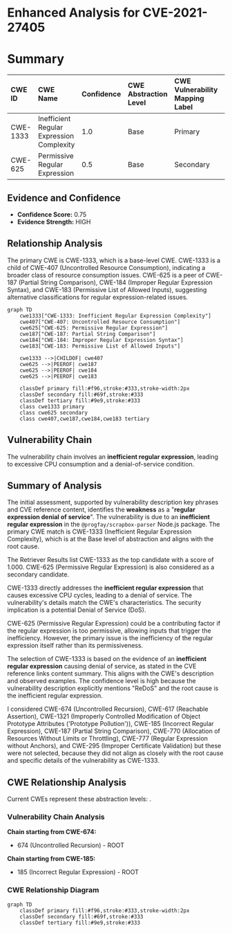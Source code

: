 # Enhanced Analysis for CVE-2021-27405

# Summary
| CWE ID    | CWE Name                                                     | Confidence | CWE Abstraction Level | CWE Vulnerability Mapping Label | CWE-Vulnerability Mapping Notes |
| :-------- | :----------------------------------------------------------- | :--------- | :-------------------- | :------------------------------ | :------------------------------ |
| CWE-1333  | Inefficient Regular Expression Complexity                    | 1.0        | Base                  | Primary                         | Allowed                       |
| CWE-625   | Permissive Regular Expression                                  | 0.5        | Base                  | Secondary                       | Allowed                       |

## Evidence and Confidence

*   **Confidence Score:** 0.75
*   **Evidence Strength:** HIGH

## Relationship Analysis
The primary CWE is CWE-1333, which is a base-level CWE. CWE-1333 is a child of CWE-407 (Uncontrolled Resource Consumption), indicating a broader class of resource consumption issues. CWE-625 is a peer of CWE-187 (Partial String Comparison), CWE-184 (Improper Regular Expression Syntax), and CWE-183 (Permissive List of Allowed Inputs), suggesting alternative classifications for regular expression-related issues.

```mermaid
graph TD
    cwe1333["CWE-1333: Inefficient Regular Expression Complexity"]
    cwe407["CWE-407: Uncontrolled Resource Consumption"]
    cwe625["CWE-625: Permissive Regular Expression"]
    cwe187["CWE-187: Partial String Comparison"]
    cwe184["CWE-184: Improper Regular Expression Syntax"]
    cwe183["CWE-183: Permissive List of Allowed Inputs"]

    cwe1333 -->|CHILDOF| cwe407
    cwe625 -->|PEEROF| cwe187
    cwe625 -->|PEEROF| cwe184
    cwe625 -->|PEEROF| cwe183

    classDef primary fill:#f96,stroke:#333,stroke-width:2px
    classDef secondary fill:#69f,stroke:#333
    classDef tertiary fill:#9e9,stroke:#333
    class cwe1333 primary
    class cwe625 secondary
    class cwe407,cwe187,cwe184,cwe183 tertiary
```

## Vulnerability Chain
The vulnerability chain involves an **inefficient regular expression**, leading to excessive CPU consumption and a denial-of-service condition.

## Summary of Analysis
The initial assessment, supported by vulnerability description key phrases and CVE reference content, identifies the **weakness** as a "**regular expression denial of service**". The vulnerability is due to an **inefficient regular expression** in the `@progfay/scrapbox-parser` Node.js package. The primary CWE match is CWE-1333 (Inefficient Regular Expression Complexity), which is at the Base level of abstraction and aligns with the root cause.

The Retriever Results list CWE-1333 as the top candidate with a score of 1.000. CWE-625 (Permissive Regular Expression) is also considered as a secondary candidate.

CWE-1333 directly addresses the **inefficient regular expression** that causes excessive CPU cycles, leading to a denial of service. The vulnerability's details match the CWE's characteristics. The security implication is a potential Denial of Service (DoS).

CWE-625 (Permissive Regular Expression) could be a contributing factor if the regular expression is too permissive, allowing inputs that trigger the inefficiency. However, the primary issue is the inefficiency of the regular expression itself rather than its permissiveness.

The selection of CWE-1333 is based on the evidence of an **inefficient regular expression** causing denial of service, as stated in the CVE reference links content summary. This aligns with the CWE's description and observed examples. The confidence level is high because the vulnerability description explicitly mentions "ReDoS" and the root cause is the inefficient regular expression.

I considered CWE-674 (Uncontrolled Recursion), CWE-617 (Reachable Assertion), CWE-1321 (Improperly Controlled Modification of Object Prototype Attributes ('Prototype Pollution')), CWE-185 (Incorrect Regular Expression), CWE-187 (Partial String Comparison), CWE-770 (Allocation of Resources Without Limits or Throttling), CWE-777 (Regular Expression without Anchors), and CWE-295 (Improper Certificate Validation) but these were not selected, because they did not align as closely with the root cause and specific details of the vulnerability as CWE-1333.


## CWE Relationship Analysis

Current CWEs represent these abstraction levels: .


### Vulnerability Chain Analysis

**Chain starting from CWE-674:**
- 674 (Uncontrolled Recursion) - ROOT


**Chain starting from CWE-185:**
- 185 (Incorrect Regular Expression) - ROOT



### CWE Relationship Diagram

```mermaid
graph TD
    classDef primary fill:#f96,stroke:#333,stroke-width:2px
    classDef secondary fill:#69f,stroke:#333
    classDef tertiary fill:#9e9,stroke:#333
```